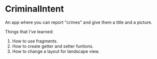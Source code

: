 # CriminalIntent
An app where you can report "crimes" and give them a title and a picture.

Things that I've learned:  
1. How to use fragments.  
2. How to create getter and setter funtions.  
3. How to change a layout for landscape view.  

